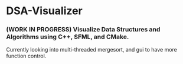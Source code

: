 # DSA-Visualizer
### (WORK IN PROGRESS) Visualize Data Structures and Algorithms using C++, SFML, and CMake.
Currently looking into multi-threaded mergesort, and gui to have more function control.
